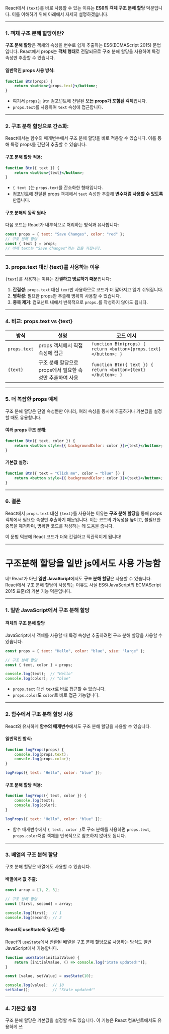 React에서 `{text}`를 바로 사용할 수 있는 이유는 **ES6의 객체 구조 분해 할당** 덕분입니다. 이를 이해하기 위해 아래에서 자세히 설명하겠습니다.

---

### **1. 객체 구조 분해 할당이란?**
**구조 분해 할당**은 객체의 속성을 변수로 쉽게 추출하는 ES6(ECMAScript 2015) 문법입니다. React에서 props는 **객체 형태**로 전달되므로 구조 분해 할당을 사용하여 특정 속성만 추출할 수 있습니다.

#### **일반적인 props 사용 방식:**
```jsx
function Btn(props) {
    return <button>{props.text}</button>;
}
```
- 여기서 `props`는 `Btn` 컴포넌트에 전달된 **모든 props가 포함된 객체**입니다.
- `props.text`를 사용하여 `text` 속성에 접근합니다.

---

### **2. 구조 분해 할당으로 간소화:**
React에서는 함수의 매개변수에서 구조 분해 할당을 바로 적용할 수 있습니다. 이를 통해 특정 props를 간단히 추출할 수 있습니다.

#### **구조 분해 할당 적용:**
```jsx
function Btn({ text }) {
    return <button>{text}</button>;
}
```
- `{ text }`는 `props.text`를 간소화한 형태입니다.
- 컴포넌트에 전달된 props 객체에서 `text` 속성만 추출해 **변수처럼 사용할 수 있도록** 만듭니다.

#### **구조 분해의 동작 원리:**
다음 코드는 React가 내부적으로 처리하는 방식과 유사합니다:
```javascript
const props = { text: "Save Changes", color: "red" };
// 구조 분해 할당
const { text } = props;
// 이제 text는 "Save Changes"라는 값을 가집니다.
```

---

### **3. props.text 대신 {text}를 사용하는 이유**
`{text}`를 사용하는 이유는 **간결하고 명료하기 때문**입니다:
1. **간결성**: `props.text` 대신 `text`만 사용하므로 코드가 더 짧아지고 읽기 쉬워집니다.
2. **명확성**: 필요한 props만 추출해 명확히 사용할 수 있습니다.
3. **중복 제거**: 컴포넌트 내에서 반복적으로 `props.`를 작성하지 않아도 됩니다.

---

### **4. 비교: props.text vs {text}**
| 방식          | 설명                                                                 | 코드 예시                              |
|---------------|----------------------------------------------------------------------|---------------------------------------|
| `props.text`  | props 객체에서 직접 속성에 접근                                      | `function Btn(props) { return <button>{props.text}</button>; }` |
| `{text}`      | 구조 분해 할당으로 props에서 필요한 속성만 추출하여 사용              | `function Btn({ text }) { return <button>{text}</button>; }` |

---

### **5. 더 복잡한 props 예제**
구조 분해 할당은 단일 속성뿐만 아니라, 여러 속성을 동시에 추출하거나 기본값을 설정할 때도 유용합니다.

#### **여러 props 구조 분해:**
```jsx
function Btn({ text, color }) {
    return <button style={{ backgroundColor: color }}>{text}</button>;
}
```

#### **기본값 설정:**
```jsx
function Btn({ text = "Click me", color = "blue" }) {
    return <button style={{ backgroundColor: color }}>{text}</button>;
}
```

---

### **6. 결론**
React에서 `props.text` 대신 `{text}`를 사용하는 이유는 **구조 분해 할당**을 통해 props 객체에서 필요한 속성만 추출하기 때문입니다. 이는 코드의 가독성을 높이고, 불필요한 중복을 제거하며, 명확한 코드를 작성하는 데 도움을 줍니다. 

이 문법 덕분에 React 코드가 더욱 간결하고 직관적이게 됩니다!

---
# 구조분해 할당을 일반 js에서도 사용 가능함
네! React가 아닌 **일반 JavaScript**에서도 **구조 분해 할당**은 사용할 수 있습니다. React에서 구조 분해 할당이 사용되는 이유도 사실 ES6(JavaScript의 ECMAScript 2015 표준)의 기본 기능 덕분입니다.

---

### **1. 일반 JavaScript에서 구조 분해 할당**

#### **객체의 구조 분해 할당**
JavaScript에서 객체를 사용할 때 특정 속성만 추출하려면 구조 분해 할당을 사용할 수 있습니다.

```javascript
const props = { text: "Hello", color: "blue", size: "large" };

// 구조 분해 할당
const { text, color } = props;

console.log(text);  // "Hello"
console.log(color); // "blue"
```
- `props.text` 대신 `text`로 바로 접근할 수 있습니다.
- `props.color`도 `color`로 바로 접근 가능합니다.

---

### **2. 함수에서 구조 분해 할당 사용**

React와 유사하게 **함수의 매개변수**에서도 구조 분해 할당을 사용할 수 있습니다.

#### **일반적인 방식:**
```javascript
function logProps(props) {
    console.log(props.text);
    console.log(props.color);
}

logProps({ text: "Hello", color: "blue" });
```

#### **구조 분해 할당 적용:**
```javascript
function logProps({ text, color }) {
    console.log(text);
    console.log(color);
}

logProps({ text: "Hello", color: "blue" });
```
- 함수 매개변수에서 `{ text, color }`로 구조 분해를 사용하면 `props.text`, `props.color`처럼 객체를 반복적으로 참조하지 않아도 됩니다.

---

### **3. 배열의 구조 분해 할당**
구조 분해 할당은 배열에도 사용할 수 있습니다.

#### **배열에서 값 추출:**
```javascript
const array = [1, 2, 3];

// 구조 분해 할당
const [first, second] = array;

console.log(first);  // 1
console.log(second); // 2
```

#### **React의 useState와 유사한 예:**
React의 `useState`에서 반환된 배열을 구조 분해 할당으로 사용하는 방식도 일반 JavaScript에서 가능합니다.

```javascript
function useState(initialValue) {
    return [initialValue, () => console.log("State updated!")];
}

const [value, setValue] = useState(10);

console.log(value);  // 10
setValue();          // "State updated!"
```

---

### **4. 기본값 설정**
구조 분해 할당은 기본값을 설정할 수도 있습니다. 이 기능은 React 컴포넌트에서도 유용하게 쓰